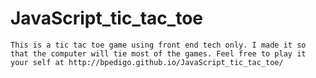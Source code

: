 # JavaScript_tic_tac_toe

    This is a tic tac toe game using front end tech only. I made it so that the computer will tie most of the games. Feel free to play it your self at http://bpedigo.github.io/JavaScript_tic_tac_toe/
